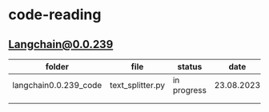 # code-reading


## Langchain@0.0.239

|  folder | file  | status  |  date |  percent |
|---|---|---|---|---|
| langchain0.0.239_code  | text_splitter.py   | in progress  |  23.08.2023 | 20%  |
|   |   |   |   |   |
|   |   |   |   |   |
